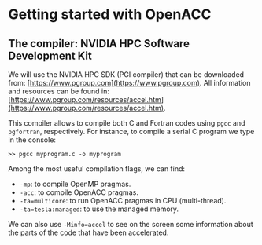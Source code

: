 # Getting started with OpenACC

## The compiler: NVIDIA HPC Software Development Kit

We will use the NVIDIA HPC SDK (PGI compiler) that can be downloaded from: [https://www.pgroup.com](https://www.pgroup.com). All information and resources can be found in: [https://www.pgroup.com/resources/accel.htm](https://www.pgroup.com/resources/accel.htm).

This compiler allows to compile both C and Fortran codes using ```pgcc``` and ```pgfortran```, respectively. For instance, to compile a serial C program we type in the console:

```
>> pgcc myprogram.c -o myprogram
```

Among the most useful compilation flags, we can find:

- ```-mp```: to compile OpenMP pragmas.
- ```-acc```: to compile OpenACC pragmas.
- ```-ta=multicore```: to run OpenACC pragmas in CPU (multi-thread).
- ```-ta=tesla:managed```: to use the managed memory.

We can also use  ```-Minfo=accel``` to see on the screen some information about the parts of the code that have been accelerated.
